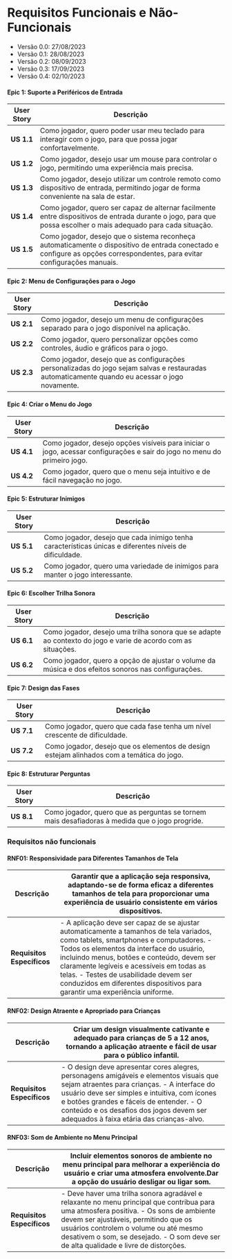 # Requisitos Funcionais e Não-Funcionais

- Versão 0.0: 27/08/2023  
- Versão 0.1: 28/08/2023  
- Versão 0.2: 08/09/2023
- Versão 0.3: 17/09/2023
- Versão 0.4: 02/10/2023

#### **Epic 1: Suporte a Periféricos de Entrada**

| User Story | Descrição                                                                                                                                                                 |
| ---------- | ------------------------------------------------------------------------------------------------------------------------------------------------------------------------- |
| **US 1.1** | Como jogador, quero poder usar meu teclado para interagir com o jogo, para que possa jogar confortavelmente.                                                              |
| **US 1.2** | Como jogador, desejo usar um mouse para controlar o jogo, permitindo uma experiência mais precisa.                                                                        |
| **US 1.3** | Como jogador, desejo utilizar um controle remoto como dispositivo de entrada, permitindo jogar de forma conveniente na sala de estar.                                     |
| **US 1.4** | Como jogador, quero ser capaz de alternar facilmente entre dispositivos de entrada durante o jogo, para que possa escolher o mais adequado para cada situação.            |
| **US 1.5** | Como jogador, desejo que o sistema reconheça automaticamente o dispositivo de entrada conectado e configure as opções correspondentes, para evitar configurações manuais. |

#### **Epic 2: Menu de Configurações para o Jogo**

| User Story | Descrição                                                                                                                                            |
| ---------- | ---------------------------------------------------------------------------------------------------------------------------------------------------- |
| **US 2.1** | Como jogador, desejo um menu de configurações separado para o jogo disponível na aplicação.                                                       |
| **US 2.2** | Como jogador, quero personalizar opções como controles, áudio e gráficos para o jogo.                                             |
| **US 2.3** | Como jogador, desejo que as configurações personalizadas do jogo sejam salvas e restauradas automaticamente quando eu acessar o jogo novamente. |

#### **Epic 4: Criar o Menu do Jogo**

| User Story | Descrição                                                                                                                |
| ---------- | ------------------------------------------------------------------------------------------------------------------------ |
| **US 4.1** | Como jogador, desejo opções visíveis para iniciar o jogo, acessar configurações e sair do jogo no menu do primeiro jogo. |
| **US 4.2** | Como jogador, quero que o menu seja intuitivo e de fácil navegação no jogo.                                     |

#### **Epic 5: Estruturar Inimigos**

| User Story | Descrição                                                                                              |
| ---------- | ------------------------------------------------------------------------------------------------------ |
| **US 5.1** | Como jogador, desejo que cada inimigo tenha características únicas e diferentes níveis de dificuldade. |
| **US 5.2** | Como jogador, quero uma variedade de inimigos para manter o jogo interessante.                         |

#### **Epic 6: Escolher Trilha Sonora**

| User Story | Descrição                                                                                                    |
| ---------- | ------------------------------------------------------------------------------------------------------------ |
| **US 6.1** | Como jogador, desejo uma trilha sonora que se adapte ao contexto do jogo e varie de acordo com as situações. |
| **US 6.2** | Como jogador, quero a opção de ajustar o volume da música e dos efeitos sonoros nas configurações.           |

#### **Epic 7: Design das Fases**

| User Story | Descrição                                                                                 |
| ---------- | ----------------------------------------------------------------------------------------- |
| **US 7.1** | Como jogador, quero que cada fase tenha um nível crescente de dificuldade.                |
| **US 7.2** | Como jogador, desejo que os elementos de design estejam alinhados com a temática do jogo. |

#### **Epic 8: Estruturar Perguntas**

| User Story | Descrição                                                                                      |
| ---------- | ---------------------------------------------------------------------------------------------- |
| **US 8.1** | Como jogador, quero que as perguntas se tornem mais desafiadoras à medida que o jogo progride. |

### **Requisitos não funcionais**

#### **RNF01: Responsividade para Diferentes Tamanhos de Tela**

| Descrição                  | Garantir que a aplicação seja responsiva, adaptando-se de forma eficaz a diferentes tamanhos de tela para proporcionar uma experiência de usuário consistente em vários dispositivos.                                                                                                                                                                                                             |
| -------------------------- | ------------------------------------------------------------------------------------------------------------------------------------------------------------------------------------------------------------------------------------------------------------------------------------------------------------------------------------------------------------------------------------------------- |
| **Requisitos Específicos** | - A aplicação deve ser capaz de se ajustar automaticamente a tamanhos de tela variados, como tablets, smartphones e computadores. - Todos os elementos da interface do usuário, incluindo menus, botões e conteúdo, devem ser claramente legíveis e acessíveis em todas as telas. - Testes de usabilidade devem ser conduzidos em diferentes dispositivos para garantir uma experiência uniforme. |

#### **RNF02: Design Atraente e Apropriado para Crianças**

| Descrição                  | Criar um design visualmente cativante e adequado para crianças de 5 a 12 anos, tornando a aplicação atraente e fácil de usar para o público infantil.                                                                                                                                                                      |
| -------------------------- | -------------------------------------------------------------------------------------------------------------------------------------------------------------------------------------------------------------------------------------------------------------------------------------------------------------------------- |
| **Requisitos Específicos** | - O design deve apresentar cores alegres, personagens amigáveis e elementos visuais que sejam atraentes para crianças. - A interface do usuário deve ser simples e intuitiva, com ícones e botões grandes e fáceis de entender. - O conteúdo e os desafios dos jogos devem ser adequados à faixa etária das crianças-alvo. |

#### **RNF03: Som de Ambiente no Menu Principal**

| Descrição                  | Incluir elementos sonoros de ambiente no menu principal para melhorar a experiência do usuário e criar uma atmosfera envolvente.Dar a opção do usuário desligar ou ligar som.                                                                                                                                    |
| -------------------------- | ---------------------------------------------------------------------------------------------------------------------------------------------------------------------------------------------------------------------------------------------------------------------------------------------------------------- |
| **Requisitos Específicos** | - Deve haver uma trilha sonora agradável e relaxante no menu principal que contribua para uma atmosfera positiva. - Os sons de ambiente devem ser ajustáveis, permitindo que os usuários controlem o volume ou até mesmo desativem o som, se desejado. - O som deve ser de alta qualidade e livre de distorções. |

